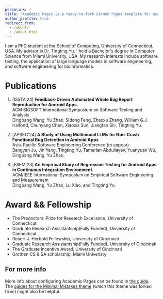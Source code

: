 ```yaml
---
permalink: /
title: "Academic Pages is a ready-to-fork GitHub Pages template for academic personal websites"
author_profile: true
redirect_from: 
  - /about/
  - /about.html
---
```


I am a PhD student at the School of Computing, University of Connecticut, USA. My advisor is [Dr. Tingting Yu](https://tingting-yu.scholar.uconn.edu/people/). I hold a Bachelor's degree in Computer Science from Miami University, USA. My research interests include software testing,  the application of large language models in software engineering, and software engineering for bioinformatics.

Publications
======
1. [ISSTA'24] **Feedback-Driven Automated Whole Bug Report Reproduction for Android Apps.**
<br/> ACM SIGSOFT International Symposium on Software Testing and Analysis
<br/>Dingbang Wang, Yu Zhao, Sidong Feng, Zhaoxu Zhang, William G.J. Halfond, Chunyang Chen, Xiaoxia Sun, Jiangfan Shi, Tingting Yu. 

2. [APSEC'24] **A Study of Using Multimodal LLMs for Non-Crash Functional Bug Detection in Android Apps**
<br/> Asia-Pacific Software Engineering Conference (to appear)
<br/> Bangyan Ju, Jin Yang, Tingting Yu, Tamerlan Abdullayev, Yuanyuan Wu, Dingbang Wang, Yu Zhao. 

3. [ESEM'23] **An Empirical Study of Regression Testing for Android Apps in Continuous Integration Environment.**
<br/> ACM/IEEE International Symposium on Empirical Software Engineering and Measurement
<br/> Dingbang Wang, Yu Zhao, Lu Xiao, and Tingting Yu.

Award && Fellowship
======
* The Predoctoral Prize for Research Excellence, University of Connecticut
* Graduate Research Assistantship(Fully Funded), University of Connecticut 
* Robert J. Herbold Fellowship, University of Cincinnati
* Graduate Research Assistantship(Fully Funded), University of Cincinnati 
* The Graduate Incentive Award, University of Cincinnati
* Grothen CS & SA scholarship, Miami Univeristy





For more info
------
More info about configuring Academic Pages can be found in [the guide](https://academicpages.github.io/markdown/). The [guides for the Minimal Mistakes theme](https://mmistakes.github.io/minimal-mistakes/docs/configuration/) (which this theme was forked from) might also be helpful.
